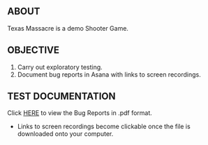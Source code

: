 ## ABOUT
Texas Massacre is a demo Shooter Game.

## OBJECTIVE
1. Carry out exploratory testing.
2. Document bug reports in Asana with links to screen recordings.

## TEST DOCUMENTATION 
Click [HERE](Texas_Massacre_Shooter_Game/Bug_Reports/) to view the Bug Reports in .pdf format. 
- Links to screen recordings become clickable once the file is downloaded onto your computer.
